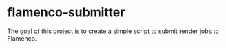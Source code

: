 # flamenco-submitter
The goal of this project is to create a simple script to submit render jobs to Flamenco.
